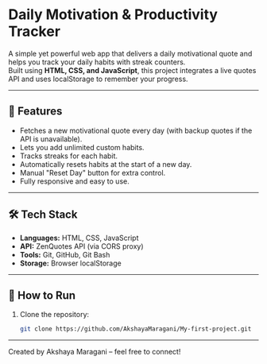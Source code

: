 # Daily Motivation & Productivity Tracker

A simple yet powerful web app that delivers a daily motivational quote and helps you track your daily habits with streak counters.  
Built using **HTML, CSS, and JavaScript**, this project integrates a live quotes API and uses localStorage to remember your progress.

---

## 🚀 Features
- Fetches a new motivational quote every day (with backup quotes if the API is unavailable).
- Lets you add unlimited custom habits.
- Tracks streaks for each habit.
- Automatically resets habits at the start of a new day.
- Manual "Reset Day" button for extra control.
- Fully responsive and easy to use.

---

## 🛠 Tech Stack
- **Languages:** HTML, CSS, JavaScript
- **API:** ZenQuotes API (via CORS proxy)
- **Tools:** Git, GitHub, Git Bash
- **Storage:** Browser localStorage

---

## 📖 How to Run
1. Clone the repository:
   ```bash
   git clone https://github.com/AkshayaMaragani/My-first-project.git

---

Created by Akshaya Maragani – feel free to connect!